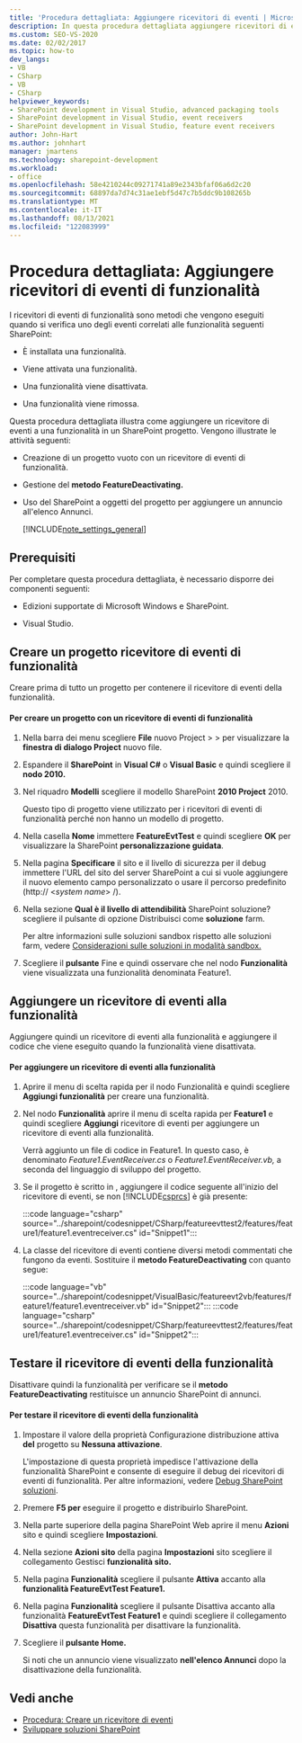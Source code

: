 ```yaml
---
title: 'Procedura dettagliata: Aggiungere ricevitori di eventi | Microsoft Docs'
description: In questa procedura dettagliata aggiungere ricevitori di eventi di funzionalità, ovvero metodi che vengono eseguiti quando una funzionalità SharePoint viene installata, attivata, disattivata o rimossa.
ms.custom: SEO-VS-2020
ms.date: 02/02/2017
ms.topic: how-to
dev_langs:
- VB
- CSharp
- VB
- CSharp
helpviewer_keywords:
- SharePoint development in Visual Studio, advanced packaging tools
- SharePoint development in Visual Studio, event receivers
- SharePoint development in Visual Studio, feature event receivers
author: John-Hart
ms.author: johnhart
manager: jmartens
ms.technology: sharepoint-development
ms.workload:
- office
ms.openlocfilehash: 58e4210244c09271741a89e2343bfaf06a6d2c20
ms.sourcegitcommit: 68897da7d74c31ae1ebf5d47c7b5ddc9b108265b
ms.translationtype: MT
ms.contentlocale: it-IT
ms.lasthandoff: 08/13/2021
ms.locfileid: "122083999"
---
```

# <a name="walkthrough-add-feature-event-receivers"></a>Procedura dettagliata: Aggiungere ricevitori di eventi di funzionalità
I ricevitori di eventi di funzionalità sono metodi che vengono eseguiti quando si verifica uno degli eventi correlati alle funzionalità seguenti SharePoint:

- È installata una funzionalità.

- Viene attivata una funzionalità.

- Una funzionalità viene disattivata.

- Una funzionalità viene rimossa.

Questa procedura dettagliata illustra come aggiungere un ricevitore di eventi a una funzionalità in un SharePoint progetto. Vengono illustrate le attività seguenti:

- Creazione di un progetto vuoto con un ricevitore di eventi di funzionalità.

- Gestione del **metodo FeatureDeactivating.**

- Uso del SharePoint a oggetti del progetto per aggiungere un annuncio all'elenco Annunci.

  [!INCLUDE[note_settings_general](../sharepoint/includes/note-settings-general-md.md)]

## <a name="prerequisites"></a>Prerequisiti
 Per completare questa procedura dettagliata, è necessario disporre dei componenti seguenti:

- Edizioni supportate di Microsoft Windows e SharePoint.

- Visual Studio.

## <a name="create-a-feature-event-receiver-project"></a>Creare un progetto ricevitore di eventi di funzionalità
 Creare prima di tutto un progetto per contenere il ricevitore di eventi della funzionalità.

#### <a name="to-create-a-project-with-a-feature-event-receiver"></a>Per creare un progetto con un ricevitore di eventi di funzionalità

1. Nella barra dei menu scegliere **File** nuovo Project  >    >   per visualizzare la **finestra di dialogo Project** nuovo file.

2. Espandere il **SharePoint** in **Visual C#** o **Visual Basic** e quindi scegliere il **nodo 2010.**

3. Nel riquadro **Modelli** scegliere il modello SharePoint **2010 Project** 2010.

     Questo tipo di progetto viene utilizzato per i ricevitori di eventi di funzionalità perché non hanno un modello di progetto.

4. Nella casella **Nome** immettere **FeatureEvtTest** e quindi scegliere **OK** per visualizzare la SharePoint **personalizzazione guidata**.

5. Nella pagina **Specificare** il sito e il livello di sicurezza per il debug immettere l'URL del sito del server SharePoint a cui si vuole aggiungere il nuovo elemento campo personalizzato o usare il percorso predefinito (http:// \<*system name*> /).

6. Nella sezione **Qual è il livello di attendibilità** SharePoint soluzione? scegliere il pulsante di opzione Distribuisci come **soluzione** farm.

     Per altre informazioni sulle soluzioni sandbox rispetto alle soluzioni farm, vedere [Considerazioni sulle soluzioni in modalità sandbox.](../sharepoint/sandboxed-solution-considerations.md)

7. Scegliere il **pulsante** Fine e quindi osservare che nel nodo **Funzionalità** viene visualizzata una funzionalità denominata Feature1.

## <a name="add-an-event-receiver-to-the-feature"></a>Aggiungere un ricevitore di eventi alla funzionalità
 Aggiungere quindi un ricevitore di eventi alla funzionalità e aggiungere il codice che viene eseguito quando la funzionalità viene disattivata.

#### <a name="to-add-an-event-receiver-to-the-feature"></a>Per aggiungere un ricevitore di eventi alla funzionalità

1. Aprire il menu di scelta rapida per il nodo Funzionalità e quindi scegliere **Aggiungi funzionalità** per creare una funzionalità.

2. Nel nodo **Funzionalità** aprire il menu di scelta rapida per **Feature1** e quindi scegliere **Aggiungi** ricevitore di eventi per aggiungere un ricevitore di eventi alla funzionalità.

     Verrà aggiunto un file di codice in Feature1. In questo caso, è denominato *Feature1.EventReceiver.cs* o *Feature1.EventReceiver.vb,* a seconda del linguaggio di sviluppo del progetto.

3. Se il progetto è scritto in , aggiungere il codice seguente all'inizio del ricevitore di eventi, se non [!INCLUDE[csprcs](../sharepoint/includes/csprcs-md.md)] è già presente:

     :::code language="csharp" source="../sharepoint/codesnippet/CSharp/featureevttest2/features/feature1/feature1.eventreceiver.cs" id="Snippet1":::

4. La classe del ricevitore di eventi contiene diversi metodi commentati che fungono da eventi. Sostituire il **metodo FeatureDeactivating** con quanto segue:

     :::code language="vb" source="../sharepoint/codesnippet/VisualBasic/featureevt2vb/features/feature1/feature1.eventreceiver.vb" id="Snippet2":::
     :::code language="csharp" source="../sharepoint/codesnippet/CSharp/featureevttest2/features/feature1/feature1.eventreceiver.cs" id="Snippet2":::

## <a name="test-the-feature-event-receiver"></a>Testare il ricevitore di eventi della funzionalità
 Disattivare quindi la funzionalità per verificare se il **metodo FeatureDeactivating** restituisce un annuncio SharePoint di annunci.

#### <a name="to-test-the-feature-event-receiver"></a>Per testare il ricevitore di eventi della funzionalità

1. Impostare il valore della proprietà Configurazione distribuzione attiva **del** progetto su **Nessuna attivazione**.

     L'impostazione di questa proprietà impedisce l'attivazione della funzionalità SharePoint e consente di eseguire il debug dei ricevitori di eventi di funzionalità. Per altre informazioni, vedere [Debug SharePoint soluzioni](../sharepoint/debugging-sharepoint-solutions.md).

2. Premere **F5 per** eseguire il progetto e distribuirlo SharePoint.

3. Nella parte superiore della pagina SharePoint Web aprire il menu **Azioni** sito e quindi scegliere **Impostazioni**.

4. Nella sezione **Azioni sito** della pagina **Impostazioni** sito scegliere il collegamento Gestisci **funzionalità sito.**

5. Nella pagina **Funzionalità** scegliere il pulsante **Attiva** accanto alla **funzionalità FeatureEvtTest Feature1.**

6. Nella pagina **Funzionalità** scegliere  il pulsante Disattiva accanto alla funzionalità **FeatureEvtTest Feature1** e quindi scegliere il collegamento **Disattiva** questa funzionalità per disattivare la funzionalità.

7. Scegliere il **pulsante Home.**

     Si noti che un annuncio viene visualizzato **nell'elenco Annunci** dopo la disattivazione della funzionalità.

## <a name="see-also"></a>Vedi anche

- [Procedura: Creare un ricevitore di eventi](../sharepoint/how-to-create-an-event-receiver.md)
- [Sviluppare soluzioni SharePoint](../sharepoint/developing-sharepoint-solutions.md)